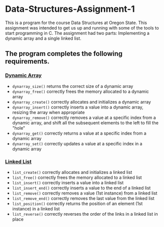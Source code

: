 # Data-Structures-Assignment-1
This is a program for the course Data Structures at Oregon State. This assignment was intended to get us up and running with some of the tools to start programming in C. The assignment had two parts: Implementing a dynamic array and a single linked list.

## The program completes the following requirements.

### <ins>Dynamic Array </ins>
- `dynarray_size()` returns the correct size of a dynamic array
- `dynarray_free()` correctly frees the memory allocated to a dynamic array
- `dynarray_create()` correctly allocates and initializes a dynamic array
- `dynarray_insert()` correctly inserts a value into a dynamic array, resizing the array when appropriate
- `dynarray_remove()` correctly removes a value at a specific index from a dynamic array, and shift all the subsequent elements to the left to fill the "hole"
- `dynarray_get()` correctly returns a value at a specific index from a dynamic array
- `dynarray_set()` correctly updates a value at a specific index in a dynamic array

### <ins>Linked List </ins>
- `list_create()` correctly allocates and initializes a linked list
- `list_free()` correctly frees the memory allocated to a linked list
- `list_insert()` correctly inserts a value into a linked list
- `list_insert_end()` correctly inserts a value to the end of a linked list
- `list_remove()` correctly removes a value (1st instance) from a linked list 
- `list_remove_end()` correctly removes the last value from the linked list
- `list_position()` correctly returns the position of an element (1st instance) in a linked list 
- `list_reverse()` correctly reverses the order of the links in a linked list in place 


